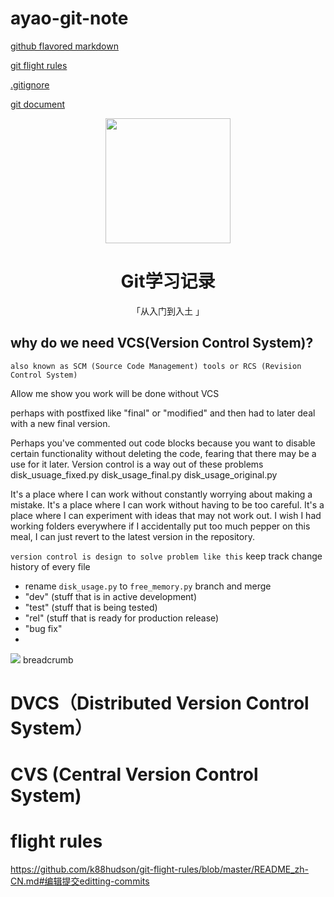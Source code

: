 # ayao-git-note
[github flavored markdown](https://github.github.com/gfm/)

[git flight rules](https://github.com/k88hudson/git-flight-rules/blob/master/README.md)

[.gitignore](https://github.com/github/gitignore)

[git document](https://git-scm.com)

<p align="center">
    <img width="200" src="![SCR-20230130-c](https://user-images.githubusercontent.com/123101750/223355276-434fd96c-e71c-400e-9e09-c6c9cf6d43b4.jpeg)">
</p>

<h1 align="center">Git学习记录</h1>

<div align="center">
    「从入门到入土 」
</div>

## why do we need VCS(Version Control System)? 

```also known as SCM (Source Code Management) tools or RCS (Revision Control System)```

Allow me show you work will be done without VCS

perhaps with postfixed like "final" or "modified" and then had to later deal with a new final version. 
  
Perhaps you've commented out code blocks because you want to disable certain functionality without deleting the code,
fearing that there may be a use for it later. Version control is a way out of these problems
disk_usuage_fixed.py
disk_usage_final.py
disk_usage_original.py

 It's a place where I can work without constantly worrying about making a mistake. It's a place where I can work without having to be too careful. 
 It's a place where I can experiment with ideas that may not work out. 
 I wish I had working folders everywhere if I accidentally put too much pepper on this meal, I can just revert to the latest version in the repository.
 
`version control is design to solve problem like this`
keep track change history of every file
- rename `disk_usage.py` to `free_memory.py`
branch and merge
- "dev" (stuff that is in active development)
- "test" (stuff that is being tested) 
- "rel" (stuff that is ready for production release)
- "bug fix"
- 
![](https://wac-cdn.atlassian.com/dam/jcr:07a92202-d02b-4875-bb8a-e138cd7b26f1/version-control.svg?cdnVersion=825)
breadcrumb
# DVCS（Distributed Version Control System）
# CVS (Central Version Control System)
# flight rules
https://github.com/k88hudson/git-flight-rules/blob/master/README_zh-CN.md#编辑提交editting-commits

